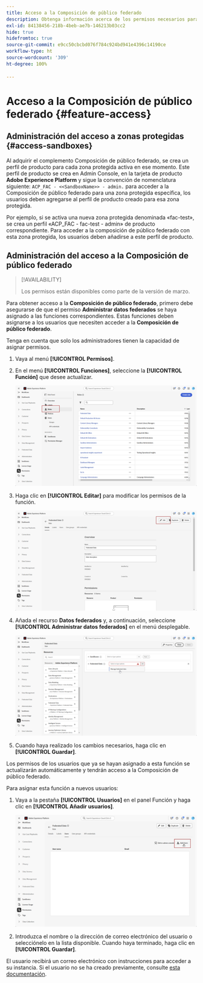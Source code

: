 ```yaml
---
title: Acceso a la Composición de público federado
description: Obtenga información acerca de los permisos necesarios para la Composición de público federado
exl-id: 84138456-218b-4beb-ae7b-146213b03cc2
hide: true
hidefromtoc: true
source-git-commit: e9cc50cbcbd076f784c924bd941e4396c14190ce
workflow-type: ht
source-wordcount: '309'
ht-degree: 100%

---
```


# Acceso a la Composición de público federado {#feature-access}

## Administración del acceso a zonas protegidas {#access-sandboxes}

Al adquirir el complemento Composición de público federado, se crea un perfil de producto para cada zona protegida activa en ese momento. Este perfil de producto se crea en Admin Console, en la tarjeta de producto **Adobe Experience Platform** y sigue la convención de nomenclatura siguiente: `ACP_FAC - <<SandboxName>> - admin.` para acceder a la Composición de público federado para una zona protegida específica, los usuarios deben agregarse al perfil de producto creado para esa zona protegida.

Por ejemplo, si se activa una nueva zona protegida denominada «fac-test», se crea un perfil «ACP_FAC - fac-test - admin» de producto correspondiente. Para acceder a la composición de público federado con esta zona protegida, los usuarios deben añadirse a este perfil de producto.

## Administración del acceso a la Composición de público federado

>[!AVAILABILITY]
>
>Los permisos están disponibles como parte de la versión de marzo.

Para obtener acceso a la **Composición de público federado**, primero debe asegurarse de que el permiso **Administrar datos federados** se haya asignado a las funciones correspondientes. Estas funciones deben asignarse a los usuarios que necesiten acceder a la **Composición de público federado**.

Tenga en cuenta que solo los administradores tienen la capacidad de asignar permisos.

1. Vaya al menú **[!UICONTROL Permisos]**.

1. En el menú **[!UICONTROL Funciones]**, seleccione la **[!UICONTROL Función]** que desee actualizar.

   ![](assets/access_fda_1.png)

1. Haga clic en **[!UICONTROL Editar]** para modificar los permisos de la función.

   ![](assets/access_fda_2.png)

1. Añada el recurso **Datos federados** y, a continuación, seleccione **[!UICONTROL Administrar datos federados]** en el menú desplegable.

   ![](assets/access_fda_3.png)

1. Cuando haya realizado los cambios necesarios, haga clic en **[!UICONTROL Guardar]**.

Los permisos de los usuarios que ya se hayan asignado a esta función se actualizarán automáticamente y tendrán acceso a la Composición de público federado.

Para asignar esta función a nuevos usuarios:

1. Vaya a la pestaña **[!UICONTROL Usuarios]** en el panel Función y haga clic en **[!UICONTROL Añadir usuarios]**.

   ![](assets/access_fda_4.png)

1. Introduzca el nombre o la dirección de correo electrónico del usuario o selecciónelo en la lista disponible. Cuando haya terminado, haga clic en **[!UICONTROL Guardar]**.

El usuario recibirá un correo electrónico con instrucciones para acceder a su instancia. Si el usuario no se ha creado previamente, consulte [esta documentación](https://experienceleague.adobe.com/es/docs/experience-platform/access-control/abac/permissions-ui/users).
